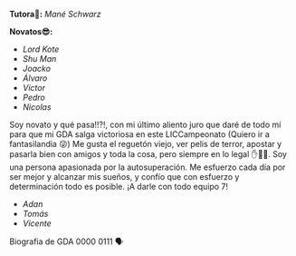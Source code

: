 **Tutora🐼:** _Mané Schwarz_

**Novatos😎:**
- _Lord Kote_
- _Shu Man_
- _Joacko_
- _Álvaro_
- _Victor_
- _Pedro_
- _Nicolas_

Soy novato y qué pasa!!?!, con mi último aliento juro que daré de todo mí para que mi GDA salga victoriosa en este LICCampeonato (Quiero ir a fantasilandia 😜)
Me gusta el reguetón viejo, ver pelis de terror, apostar y pasarla bien con amigos y toda la cosa, pero siempre en lo legal ✋👮‍♂️. Soy una persona apasionada por la autosuperación. Me esfuerzo cada día por ser mejor y alcanzar mis sueños, y confío que con esfuerzo y determinación todo es posible. ¡A darle con todo equipo 7!
   
- _Adan_
- _Tomás_
- _Vicente_

Biografia de GDA 0000 0111 🗣️
